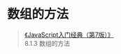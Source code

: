 
 
# 数组的方法
>[《JavaScript入门经典（第7版）》](https://weread.qq.com/web/reader/50d324e07193f22050d8a31k32932b102423295c76ac7d9)  
8.1.3 数组的方法
